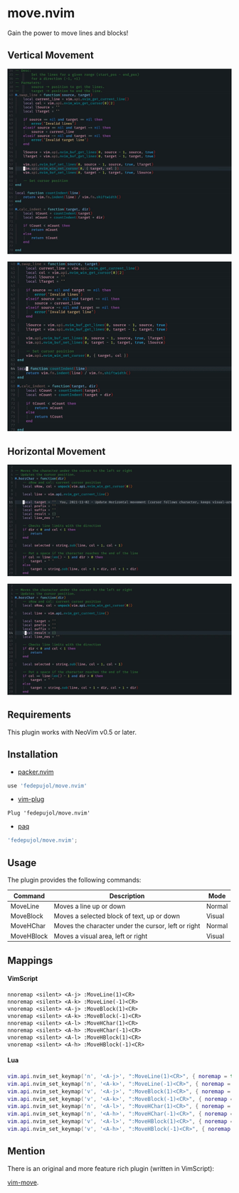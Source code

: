 # move.nvim

Gain the power to move lines and blocks!

## Vertical Movement

![vert-line-move](media/move_line.gif)

![vert-block-move](media/move_block.gif)

## Horizontal Movement

![hor-char](media/hor_character.gif)

![hor-block](media/hor_block.gif)

## Requirements

This plugin works with NeoVim v0.5 or later.

## Installation

-   [packer.nvim](https://github.com/wbthoason/packer.nvim)

``` lua
use 'fedepujol/move.nvim'
```

-   [vim-plug](https://github.com/junegunn/vim-plug)

``` vim
Plug 'fedepujol/move.nvim'
```

-   [paq](https://github.com/savq/paq-nvim)

``` lua
'fedepujol/move.nvim';
```

## Usage

The plugin provides the following commands:

| Command   | Description | Mode |
|-----------|-------------|------|
| MoveLine  | Moves a line up or down | Normal |
| MoveBlock | Moves a selected block of text, up or down | Visual |
| MoveHChar | Moves the character under the cursor, left or right | Normal |
| MoveHBlock | Moves a visual area, left or right | Visual |

## Mappings

#### VimScript

``` vim-script
nnoremap <silent> <A-j> :MoveLine(1)<CR>
nnoremap <silent> <A-k> :MoveLine(-1)<CR>
vnoremap <silent> <A-j> :MoveBlock(1)<CR>
vnoremap <silent> <A-k> :MoveBlock(-1)<CR>
nnoremap <silent> <A-l> :MoveHChar(1)<CR>
nnoremap <silent> <A-h> :MoveHChar(-1)<CR>
vnoremap <silent> <A-l> :MoveHBlock(1)<CR>
vnoremap <silent> <A-h> :MoveHBlock(-1)<CR>
```

#### Lua

``` lua
vim.api.nvim_set_keymap('n', '<A-j>', ":MoveLine(1)<CR>", { noremap = true, silent = true })
vim.api.nvim_set_keymap('n', '<A-k>', ":MoveLine(-1)<CR>", { noremap = true, silent = true })
vim.api.nvim_set_keymap('v', '<A-j>', ":MoveBlock(1)<CR>", { noremap = true, silent = true })
vim.api.nvim_set_keymap('v', '<A-k>', ":MoveBlock(-1)<CR>", { noremap = true, silent = true })
vim.api.nvim_set_keymap('n', '<A-l>', ":MoveHChar(1)<CR>", { noremap = true, silent = true })
vim.api.nvim_set_keymap('n', '<A-h>', ":MoveHChar(-1)<CR>", { noremap = true, silent = true })
vim.api.nvim_set_keymap('v', '<A-l>', ":MoveHBlock(1)<CR>", { noremap = true, silent = true })
vim.api.nvim_set_keymap('v', '<A-h>', ":MoveHBlock(-1)<CR>", { noremap = true, silent = true })
```

## Mention

There is an original and more feature rich plugin (written in VimScript):

[vim-move](https://github.com/matze/vim-move).
